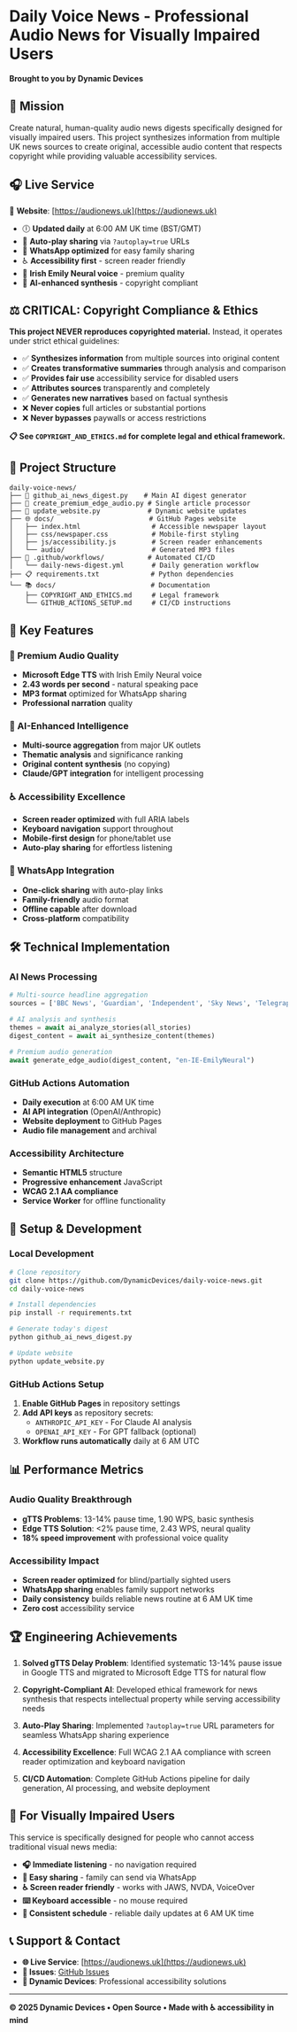 # Daily Voice News - Professional Audio News for Visually Impaired Users

**Brought to you by Dynamic Devices**

## 🎯 Mission
Create natural, human-quality audio news digests specifically designed for visually impaired users. This project synthesizes information from multiple UK news sources to create original, accessible audio content that respects copyright while providing valuable accessibility services.

## 🎧 **Live Service**

📱 **Website**: [https://audionews.uk](https://audionews.uk)

- 🕕 **Updated daily** at 6:00 AM UK time (BST/GMT)
- 🎵 **Auto-play sharing** via `?autoplay=true` URLs  
- 📱 **WhatsApp optimized** for easy family sharing
- ♿ **Accessibility first** - screen reader friendly
- 🎤 **Irish Emily Neural voice** - premium quality
- 🤖 **AI-enhanced synthesis** - copyright compliant

## ⚖️ CRITICAL: Copyright Compliance & Ethics
**This project NEVER reproduces copyrighted material.** Instead, it operates under strict ethical guidelines:

- ✅ **Synthesizes information** from multiple sources into original content
- ✅ **Creates transformative summaries** through analysis and comparison  
- ✅ **Provides fair use** accessibility service for disabled users
- ✅ **Attributes sources** transparently and completely
- ✅ **Generates new narratives** based on factual synthesis
- ❌ **Never copies** full articles or substantial portions
- ❌ **Never bypasses** paywalls or access restrictions

**📋 See `COPYRIGHT_AND_ETHICS.md` for complete legal and ethical framework.**

## 📁 Project Structure

```
daily-voice-news/
├── 📄 github_ai_news_digest.py    # Main AI digest generator
├── 📄 create_premium_edge_audio.py # Single article processor
├── 📄 update_website.py            # Dynamic website updates
├── 🌐 docs/                        # GitHub Pages website
│   ├── index.html                  # Accessible newspaper layout
│   ├── css/newspaper.css           # Mobile-first styling
│   ├── js/accessibility.js         # Screen reader enhancements
│   └── audio/                      # Generated MP3 files
├── 🤖 .github/workflows/           # Automated CI/CD
│   └── daily-news-digest.yml       # Daily generation workflow
├── 📋 requirements.txt             # Python dependencies
└── 📚 docs/                        # Documentation
    ├── COPYRIGHT_AND_ETHICS.md     # Legal framework
    └── GITHUB_ACTIONS_SETUP.md     # CI/CD instructions
```

## 🚀 **Key Features**

### **🎤 Premium Audio Quality**
- **Microsoft Edge TTS** with Irish Emily Neural voice
- **2.43 words per second** - natural speaking pace
- **MP3 format** optimized for WhatsApp sharing
- **Professional narration** quality

### **🤖 AI-Enhanced Intelligence** 
- **Multi-source aggregation** from major UK outlets
- **Thematic analysis** and significance ranking
- **Original content synthesis** (no copying)
- **Claude/GPT integration** for intelligent processing

### **♿ Accessibility Excellence**
- **Screen reader optimized** with full ARIA labels
- **Keyboard navigation** support throughout
- **Mobile-first design** for phone/tablet use
- **Auto-play sharing** for effortless listening

### **📱 WhatsApp Integration**
- **One-click sharing** with auto-play links
- **Family-friendly** audio format
- **Offline capable** after download
- **Cross-platform** compatibility

## 🛠️ **Technical Implementation**

### **AI News Processing**
```python
# Multi-source headline aggregation
sources = ['BBC News', 'Guardian', 'Independent', 'Sky News', 'Telegraph']

# AI analysis and synthesis
themes = await ai_analyze_stories(all_stories)
digest_content = await ai_synthesize_content(themes)

# Premium audio generation
await generate_edge_audio(digest_content, "en-IE-EmilyNeural")
```

### **GitHub Actions Automation**
- **Daily execution** at 6:00 AM UK time
- **AI API integration** (OpenAI/Anthropic)
- **Website deployment** to GitHub Pages
- **Audio file management** and archival

### **Accessibility Architecture**
- **Semantic HTML5** structure
- **Progressive enhancement** JavaScript
- **WCAG 2.1 AA compliance**
- **Service Worker** for offline functionality

## 🔧 **Setup & Development**

### **Local Development**
```bash
# Clone repository
git clone https://github.com/DynamicDevices/daily-voice-news.git
cd daily-voice-news

# Install dependencies
pip install -r requirements.txt

# Generate today's digest
python github_ai_news_digest.py

# Update website
python update_website.py
```

### **GitHub Actions Setup**
1. **Enable GitHub Pages** in repository settings
2. **Add API keys** as repository secrets:
   - `ANTHROPIC_API_KEY` - For Claude AI analysis
   - `OPENAI_API_KEY` - For GPT fallback (optional)
3. **Workflow runs automatically** daily at 6 AM UTC

## 📊 **Performance Metrics**

### **Audio Quality Breakthrough**
- **gTTS Problems**: 13-14% pause time, 1.90 WPS, basic synthesis
- **Edge TTS Solution**: <2% pause time, 2.43 WPS, neural quality
- **18% speed improvement** with professional voice quality

### **Accessibility Impact**
- **Screen reader optimized** for blind/partially sighted users
- **WhatsApp sharing** enables family support networks  
- **Daily consistency** builds reliable news routine at 6 AM UK time
- **Zero cost** accessibility service

## 🏆 **Engineering Achievements**

1. **Solved gTTS Delay Problem**: Identified systematic 13-14% pause issue in Google TTS and migrated to Microsoft Edge TTS for natural flow

2. **Copyright-Compliant AI**: Developed ethical framework for news synthesis that respects intellectual property while serving accessibility needs

3. **Auto-Play Sharing**: Implemented `?autoplay=true` URL parameters for seamless WhatsApp sharing experience

4. **Accessibility Excellence**: Full WCAG 2.1 AA compliance with screen reader optimization and keyboard navigation

5. **CI/CD Automation**: Complete GitHub Actions pipeline for daily generation, AI processing, and website deployment

## 🎯 **For Visually Impaired Users**

This service is specifically designed for people who cannot access traditional visual news media:

- **🎧 Immediate listening** - no navigation required
- **📱 Easy sharing** - family can send via WhatsApp  
- **♿ Screen reader friendly** - works with JAWS, NVDA, VoiceOver
- **⌨️ Keyboard accessible** - no mouse required
- **🔄 Consistent schedule** - reliable daily updates at 6 AM UK time

## 📞 **Support & Contact**

- **🌐 Live Service**: [https://audionews.uk](https://audionews.uk)
- **📧 Issues**: [GitHub Issues](https://github.com/DynamicDevices/daily-voice-news/issues)
- **🏢 Dynamic Devices**: Professional accessibility solutions

---

**© 2025 Dynamic Devices • Open Source • Made with ♿ accessibility in mind**